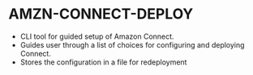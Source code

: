# AMZN-CONNECT-DEPLOY

* CLI tool for guided setup of Amazon Connect.
* Guides user through a list of choices for configuring and deploying Connect.
* Stores the configuration in a file for redeployment
